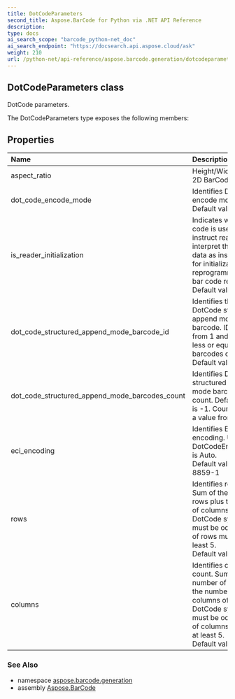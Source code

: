 ```yaml
---
title: DotCodeParameters
second_title: Aspose.BarCode for Python via .NET API Reference
description: 
type: docs
ai_search_scope: "barcode_python-net_doc"
ai_search_endpoint: "https://docsearch.api.aspose.cloud/ask"
weight: 210
url: /python-net/api-reference/aspose.barcode.generation/dotcodeparameters/
---
```


## DotCodeParameters class

DotCode parameters.

The DotCodeParameters type exposes the following members:
## Properties
| Name | Description |
| :- | :- |
|aspect_ratio|Height/Width ratio of 2D BarCode module.|
|dot_code_encode_mode|Identifies DotCode encode mode. <br/>            Default value: Auto.|
|is_reader_initialization|Indicates whether code is used for instruct reader to interpret the following data as instructions for initialization or reprogramming of the bar code reader.<br/>            Default value is false.|
|dot_code_structured_append_mode_barcode_id|Identifies the ID of the DotCode structured append mode barcode. ID starts from 1 and must be less or equal to barcodes count. Default value is -1.|
|dot_code_structured_append_mode_barcodes_count|Identifies DotCode structured append mode barcodes count. Default value is -1. Count must be a value from 1 to 35.|
|eci_encoding|Identifies ECI encoding. Used when DotCodeEncodeMode is Auto.<br/>            Default value: ISO-8859-1|
|rows|Identifies rows count. Sum of the number of rows plus the number of columns of a DotCode symbol must be odd. Number of rows must be at least 5.<br/>            Default value: -1|
|columns|Identifies columns count. Sum of the number of rows plus the number of columns of a DotCode symbol must be odd. Number of columns must be at least 5.<br/>            Default value: -1|

### See Also

* namespace [aspose.barcode.generation](/barcode/python-net/api-reference/aspose.barcode.generation/)
* assembly [Aspose.BarCode](/barcode/python-net/api-reference/)

